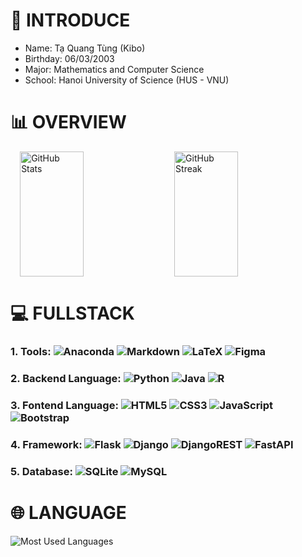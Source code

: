 <!-- https://github-profile-maker.vercel.app/
**pisceskibo/pisceskibo** is a ✨ _special_ ✨ repository because its `README.md` (this file) appears on your GitHub profile.
-->

# 👋 INTRODUCE 
- Name: Tạ Quang Tùng (Kibo)
- Birthday: 06/03/2003
- Major: Mathematics and Computer Science
- School: Hanoi University of Science (HUS - VNU)


# 📊 OVERVIEW
<div style="display: flex; justify-content: center; align-items: center;">
    <img src="https://github-readme-stats.vercel.app/api?username=pisceskibo&theme=radical&hide_border=false&include_all_commits=false&count_private=false" alt="GitHub Stats" style="width: 45%; height: 200px; margin-right: 2%;">
    <img src="https://github-readme-streak-stats.herokuapp.com/?user=pisceskibo&theme=radical&hide_border=false" alt="GitHub Streak" style="width: 45%; height: 200px; margin-left: 2%;">
</div>


# 💻 FULLSTACK
### 1. Tools: ![Anaconda](https://img.shields.io/badge/Anaconda-%2344A833.svg?style=flat-square&logo=anaconda&logoColor=white) ![Markdown](https://img.shields.io/badge/markdown-%23000000.svg?style=flat-square&logo=markdown&logoColor=white) ![LaTeX](https://img.shields.io/badge/latex-%23008080.svg?style=flat-square&logo=latex&logoColor=white) ![Figma](https://img.shields.io/badge/figma-%23F24E1E.svg?style=flat-square&logo=figma&logoColor=white)

### 2. Backend Language: ![Python](https://img.shields.io/badge/python-3670A0?style=flat-square&logo=python&logoColor=ffdd54) ![Java](https://img.shields.io/badge/java-%23ED8B00.svg?style=flat-square&logo=java&logoColor=white) ![R](https://img.shields.io/badge/r-%23276DC3.svg?style=flat-square&logo=r&logoColor=white)

### 3. Fontend Language: ![HTML5](https://img.shields.io/badge/html5-%23E34F26.svg?style=flat-square&logo=html5&logoColor=white) ![CSS3](https://img.shields.io/badge/css3-%231572B6.svg?style=flat-square&logo=css3&logoColor=white) ![JavaScript](https://img.shields.io/badge/javascript-%23323330.svg?style=flat-square&logo=javascript&logoColor=%23F7DF1E) ![Bootstrap](https://img.shields.io/badge/bootstrap-%23563D7C.svg?style=flat-square&logo=bootstrap&logoColor=white)

### 4. Framework: ![Flask](https://img.shields.io/badge/flask-%23000.svg?style=flat-square&logo=flask&logoColor=white) ![Django](https://img.shields.io/badge/django-%23092E20.svg?style=flat-square&logo=django&logoColor=white) ![DjangoREST](https://img.shields.io/badge/DJANGO-REST-ff1709?style=flat-square&logo=django&logoColor=white&color=ff1709&labelColor=gray) ![FastAPI](https://img.shields.io/badge/FastAPI-005571?style=flat-square&logo=fastapi)  

### 5. Database: ![SQLite](https://img.shields.io/badge/sqlite-%2307405e.svg?style=flat-square&logo=sqlite&logoColor=white) ![MySQL](https://img.shields.io/badge/mysql-%2300f.svg?style=flat-square&logo=mysql&logoColor=white)  	

# 🌐 LANGUAGE
<img src="https://github-readme-stats.vercel.app/api/top-langs/?username=pisceskibo&theme=radical&hide_border=false&include_all_commits=false&count_private=false&layout=compact" alt="Most Used Languages"> 

